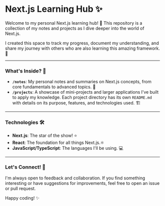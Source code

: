 # Next.js Learning Hub ✨

Welcome to my personal Next.js learning hub! 🚀 This repository is a collection of my notes and projects as I dive deeper into the world of Next.js.

I created this space to track my progress, document my understanding, and share my journey with others who are also learning this amazing framework. 💖

---

### What's Inside? 📂

-   **`/notes`**: My personal notes and summaries on Next.js concepts, from core fundamentals to advanced topics. 📝
-   **`/projects`**: A showcase of mini-projects and larger applications I've built to apply my knowledge. Each project directory has its own `README.md` with details on its purpose, features, and technologies used. 🏗️

---

### Technologies 🛠️

* **Next.js**: The star of the show! ⭐
* **React**: The foundation for all things Next.js.⚛️
* **JavaScript/TypeScript**: The languages I'll be using. 💻

---

### Let's Connect! 👋

I'm always open to feedback and collaboration. If you find something interesting or have suggestions for improvements, feel free to open an issue or pull request.

Happy coding! ✨
